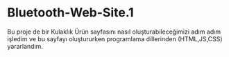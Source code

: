 # Bluetooth-Web-Site.1
 Bu proje de bir Kulaklık Ürün sayfasını nasıl oluşturabileceğimizi adım adım işledim ve bu sayfayı oluştururken programlama dillerinden (HTML,JS,CSS) yararlandım.
